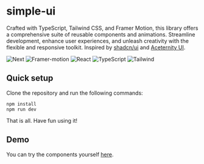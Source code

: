 # simple-ui

Crafted with TypeScript, Tailwind CSS, and Framer Motion, this library offers a comprehensive suite of reusable components and animations. Streamline development, enhance user experiences, and unleash creativity with the flexible and responsive toolkit. Inspired by [shadcn/ui](https://ui.shadcn.com/) and [Aceternity UI](https://ui.aceternity.com/).

![Next](https://img.shields.io/badge/next%20js-000000?style=for-the-badge&logo=nextdotjs&logoColor=white)
![Framer-motion](https://img.shields.io/badge/Framer-black?style=for-the-badge&logo=framer&logoColor=blue)
![React](https://img.shields.io/badge/React-20232A?style=for-the-badge&logo=react&logoColor=61DAFB)
![TypeScript](https://img.shields.io/badge/TypeScript-007ACC?style=for-the-badge&logo=typescript&logoColor=white)
![Tailwind](https://img.shields.io/badge/Tailwind_CSS-38B2AC?style=for-the-badge&logo=tailwind-css&logoColor=white)

## Quick setup

Clone the repository and run the following commands:

```
npm install
npm run dev
```

That is all. Have fun using it!

## Demo

You can try the components yourself [here](https://simple-ui.alanhaber.me).
